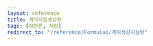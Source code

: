 ```yaml
---
layout: reference
title: 계지지실생강탕
tags: [상한론, 처방]
redirect_to: "/reference/Formulas/계지생강지실탕"
---
```

